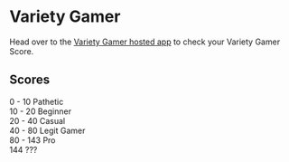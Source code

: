 # Variety Gamer

Head over to the [Variety Gamer hosted app](https://julianmcdonald.github.io/variety-gamer/) to check your Variety Gamer Score.

## Scores

0 - 10 Pathetic  
10 - 20 Beginner  
20 - 40 Casual  
40 - 80 Legit Gamer  
80 - 143 Pro  
144 ???
